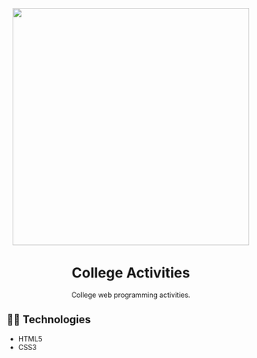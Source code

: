 <div align="center">
  <img src="https://user-images.githubusercontent.com/69552520/190056700-170701bb-09c2-4fe8-b16b-524fa0fb98cc.jpg" width="480px" eight="270">
  <h1>College Activities</h1>
  <p>College web programming activities.</p>
</p>
</div>

<h2>👨‍💻 Technologies</h2>
<ul>
  <li>HTML5</li>
  <li>CSS3</li>
</ul>
